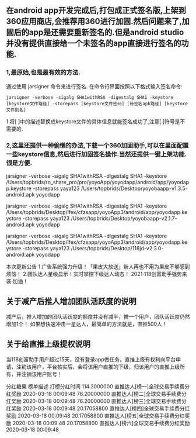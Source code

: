 ## 在android app开发完成后,打包成正式签名版,上架到360应用商店,会推荐用360进行加固.然后问题来了,加固后的app是还需要重新签名的.但是android studio并没有提供直接给一个未签名的app直接进行签名的功能.

### 1,最原始,也是最有效的方法.
通过使用 jarsigner 命令来进行签名.
在命令行界面按照以下格式输入签名命令:

    jarsigner -verbose -sigalg SHA1withRSA -digestalg SHA1 -keystore [keystore文件路径] -storepass [keystore文件密码] [待签名apk路径] [keystore文件别名]
1
将[ ]中的描述替换成keystore文件的具体信息就能签名成功了,注意[ ]符号是不需要的.

### 2,这里还提供一种偷懒的办法,下载一个360加固助手,可以在里面配置一些keystore信息,然后进行加固签名操作.当然还提供一键上架功能.很是方便.


jarsigner -verbose -sigalg SHA1withRSA -digestalg SHA1 -keystore /Users/topbrids/rn_share_pro/pro/yoyoApp/yoyodapp/android/app/yoyodapp.keystore -storepass yaya123 /Users/topbrids/Desktop/yoyobaapp-v1.3.5-android.apk yoyodapp

jarsigner -verbose -sigalg SHA1withRSA -digestalg SHA1 -keystore /Users/topbrids/Desktop/lfex/cfzsapp/yoyoApp3/android/app/yoyodapp.keystore -storepass yaya123 /Users/topbrids/Desktop/yoyobaapp-v2.1.7-android.apk yoyodapp


jarsigner -verbose -sigalg SHA1withRSA -digestalg SHA1 -keystore /Users/topbrids/Desktop/lfex/cfzsapp/yoyoApp3/android/app/yoyodapp.keystore -storepass yaya123 /Users/topbrids/Desktop/118jd-v2.3.0-android.apk yoyodapp

本次更新公告
1.广告系统强力升级！「果皮大放送」新人再也不用为果皮不够感到烦恼！
2.团队达人星级显示！实时掌控下级达人动态！
2021·118创富助手强势来袭·加油！

## 关于减产后推人增加团队活跃度的说明

减产后，推人增加的团队活跃度的额度并没有减半，推一个用户，团队活跃度仍然增加1个！
如果想快速冲击一星达人，最简单的方法就是，直推500人！

## 关于给直推上级提权说明

当118创富助手用户超过15天，没有登录app做任务，直推上级有权利向平台申请，注销该用户，平台核实后，会将该用户直推的下级，归该用户的直推上级所有，并注销该用户账号！

分红糖果      榜单描述                           打榜分红时间
114.3000000 直推达人[榜一]全球交易手续费分红奖励	2020-03-18 00:09:48
76.20000000	直推达人[榜二]全球交易手续费分红奖励	2020-03-18 00:09:48
76.20000000	直推达人[榜三]全球交易手续费分红奖励	2020-03-18 00:09:48
20.17058800	直推达人[榜四]全球交易手续费分红奖励	2020-03-18 00:09:48
20.17058800	直推达人[榜五]全球交易手续费分红奖励	2020-03-18 00:09:48
20.17058800	直推达人[榜六]全球交易手续费分红奖励	2020-03-18 00:09:48

